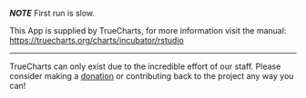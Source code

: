 ***NOTE*** First run is slow.


This App is supplied by TrueCharts, for more information visit the manual: https://truecharts.org/charts/incubator/rstudio

---

TrueCharts can only exist due to the incredible effort of our staff.
Please consider making a [donation](https://truecharts.org/docs/about/sponsor) or contributing back to the project any way you can!
